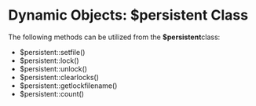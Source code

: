 # Dynamic Objects: $persistent Class

<PageHeader />

The following methods can be utilized from the **\$persistent**class:

- $persistent::setfile()
- $persistent::lock()
- $persistent::unlock()
- $persistent::clearlocks()
- $persistent::getlockfilename()
- $persistent::count()

<PageFooter />
